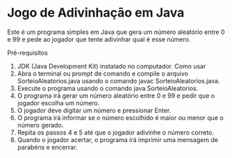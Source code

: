 # Jogo de Adivinhação em Java
Este é um programa simples em Java que gera um número aleatório entre 0 e 99 e pede ao jogador que tente adivinhar qual é esse número.

Pré-requisitos
1. JDK (Java Development Kit) instalado no computador.
Como usar
1. Abra o terminal ou prompt de comando e compile o arquivo SorteioAleatorios.java usando o comando javac SorteioAleatorios.java.
2. Execute o programa usando o comando java SorteioAleatorios.
3. O programa irá gerar um número aleatório entre 0 e 99 e pedir que o jogador escolha um número.
4. O jogador deve digitar um número e pressionar Enter.
5. O programa irá informar se o número escolhido é maior ou menor que o número gerado.
6. Repita os passos 4 e 5 até que o jogador adivinhe o número correto.
7. Quando o jogador acertar, o programa irá imprimir uma mensagem de parabéns e encerrar.
